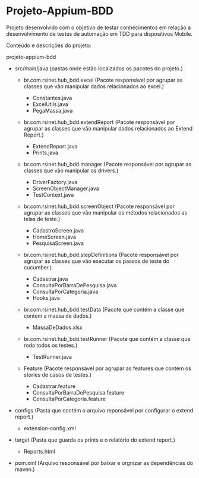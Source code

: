 # Projeto-Appium-BDD

Projeto desenvolvido com o objetivo de testar conhecimentos em relação a desenvolvimento de testes de automação em TDD para dispositivos Mobile.

Conteúdo e descrições do projeto:

projeto-appium-bdd

  - src/main/java (pastas onde estão locaizados os pacotes do projeto.)
  
    - br.com.rsinet.hub_bdd.excel (Pacote responsável por agrupar as classes que vão manipular dados relacionados ao excel.)
      - Constantes.java
      - ExcelUtils.java
      - PegaMassa.java
      
    - br.com.rsinet.hub_bdd.extendReport (Pacote responsável por agrupar as classes que vão manipular dados relacionados ao Extend Report.)
      - ExtendReport.java
      - Prints.java
      
    - br.com.rsinet.hub_bdd.manager (Pacote responsável por agrupar as classes que vão manipular os drivers.)
      - DriverFactory.java
      - ScreenObjectManager.java
      - TestContext.java
      
    - br.com.rsinet.hub_bdd.screenObject (Pacote responsável por agrupar as classes que vão manipular os métodos relacionados as telas de teste.)
      - CadastroScreen.java
      - HomeScreen.java
      - PesquisaScreen.java
      
    - br.com.rsinet.hub_bdd.stepDefinitions (Pacote responsável por agrupar as classes que vão executar os passos de teste do cucumber.)
      - Cadastrar.java
      - ConsultaPorBarraDePesquisa.java
      - ConsultaPorCategoria.java
      - Hooks.java
      
    - br.com.rsinet.hub_bdd.testData (Pacote que contém a classe que contem a massa de dados.)
      - MassaDeDados.xlsx
      
    - br.com.rsinet.hub_bdd.testRunner (Pacote que contém a classe que roda todos os testes.)
      - TestRunner.java
      
    - Feature (Pacote responsável por agrupar as features que contém os stories de casos de testes.)
      - Cadastrar.feature
      - ConsultaPorBarraDePesquisa.feature
      - ConsultaPorCategoria.feature
    
  - configs (Pasta que contém o arquivo reponsável por configurar o extend report.)
    - extension-config.xml
  
  - target (Pasta que guarda os prints e o relatório do extend report.)
    - Reports.html
  
  - pom.xml (Arquivo responsável por baixar e orgnizar as dependências do maven.)
